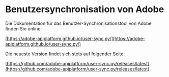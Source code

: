 # Benutzersynchronisation von Adobe #

Die Dokumentation für das Benutzer-Synchronisationstool von Adobe finden Sie online:

[https://adobe-apiplatform.github.io/user-sync.py/](https://adobe-apiplatform.github.io/user-sync.py/)

Die neueste Version findet sich stets auf folgender Seite:

[https://github.com/adobe-apiplatform/user-sync.py/releases/latest](https://github.com/adobe-apiplatform/user-sync.py/releases/latest)
